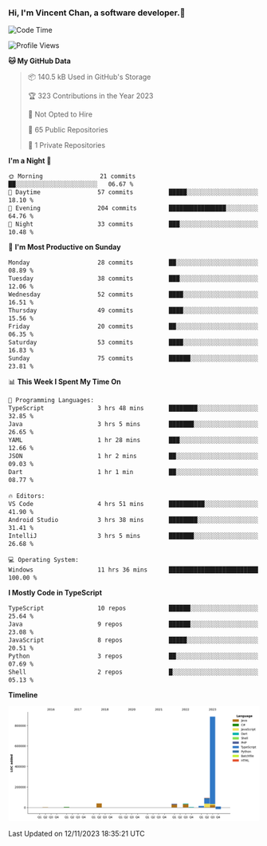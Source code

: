 ### Hi, I'm Vincent Chan, a software developer.👋

<!--
**hkvincent/hkvincent** is a ✨ _special_ ✨ repository because its `README.md` (this file) appears on your GitHub profile.

Here are some ideas to get you started:

- 🔭 I’m currently working on ...
- 🌱 I’m currently learning ...
- 👯 I’m looking to collaborate on ...
- 🤔 I’m looking for help with ...
- 💬 Ask me about ...
- 📫 How to reach me: ...
- 😄 Pronouns: ...
- ⚡ Fun fact: ...
-->
<!--START_SECTION:waka-->
![Code Time](http://img.shields.io/badge/Code%20Time-593%20hrs%2021%20mins-blue)

![Profile Views](http://img.shields.io/badge/Profile%20Views-0-blue)

**🐱 My GitHub Data** 

> 📦 140.5 kB Used in GitHub's Storage 
 > 
> 🏆 323 Contributions in the Year 2023
 > 
> 🚫 Not Opted to Hire
 > 
> 📜 65 Public Repositories 
 > 
> 🔑 1 Private Repositories 
 > 
**I'm a Night 🦉** 

```text
🌞 Morning                21 commits          ██░░░░░░░░░░░░░░░░░░░░░░░   06.67 % 
🌆 Daytime                57 commits          █████░░░░░░░░░░░░░░░░░░░░   18.10 % 
🌃 Evening                204 commits         ████████████████░░░░░░░░░   64.76 % 
🌙 Night                  33 commits          ███░░░░░░░░░░░░░░░░░░░░░░   10.48 % 
```
📅 **I'm Most Productive on Sunday** 

```text
Monday                   28 commits          ██░░░░░░░░░░░░░░░░░░░░░░░   08.89 % 
Tuesday                  38 commits          ███░░░░░░░░░░░░░░░░░░░░░░   12.06 % 
Wednesday                52 commits          ████░░░░░░░░░░░░░░░░░░░░░   16.51 % 
Thursday                 49 commits          ████░░░░░░░░░░░░░░░░░░░░░   15.56 % 
Friday                   20 commits          ██░░░░░░░░░░░░░░░░░░░░░░░   06.35 % 
Saturday                 53 commits          ████░░░░░░░░░░░░░░░░░░░░░   16.83 % 
Sunday                   75 commits          ██████░░░░░░░░░░░░░░░░░░░   23.81 % 
```


📊 **This Week I Spent My Time On** 

```text
💬 Programming Languages: 
TypeScript               3 hrs 48 mins       ████████░░░░░░░░░░░░░░░░░   32.85 % 
Java                     3 hrs 5 mins        ███████░░░░░░░░░░░░░░░░░░   26.65 % 
YAML                     1 hr 28 mins        ███░░░░░░░░░░░░░░░░░░░░░░   12.66 % 
JSON                     1 hr 2 mins         ██░░░░░░░░░░░░░░░░░░░░░░░   09.03 % 
Dart                     1 hr 1 min          ██░░░░░░░░░░░░░░░░░░░░░░░   08.77 % 

🔥 Editors: 
VS Code                  4 hrs 51 mins       ██████████░░░░░░░░░░░░░░░   41.90 % 
Android Studio           3 hrs 38 mins       ████████░░░░░░░░░░░░░░░░░   31.41 % 
IntelliJ                 3 hrs 5 mins        ███████░░░░░░░░░░░░░░░░░░   26.68 % 

💻 Operating System: 
Windows                  11 hrs 36 mins      █████████████████████████   100.00 % 
```

**I Mostly Code in TypeScript** 

```text
TypeScript               10 repos            ██████░░░░░░░░░░░░░░░░░░░   25.64 % 
Java                     9 repos             ██████░░░░░░░░░░░░░░░░░░░   23.08 % 
JavaScript               8 repos             █████░░░░░░░░░░░░░░░░░░░░   20.51 % 
Python                   3 repos             ██░░░░░░░░░░░░░░░░░░░░░░░   07.69 % 
Shell                    2 repos             █░░░░░░░░░░░░░░░░░░░░░░░░   05.13 % 
```



**Timeline**

![Lines of Code chart](https://raw.githubusercontent.com/hkvincent/hkvincent/main/assets/bar_graph.png)


 Last Updated on 12/11/2023 18:35:21 UTC
<!--END_SECTION:waka-->
